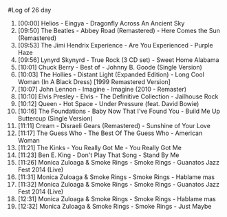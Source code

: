 #Log of 26 day

1. [00:00] Helios - Eingya - Dragonfly Across An Ancient Sky
1. [09:50] The Beatles - Abbey Road (Remastered) - Here Comes the Sun (Remastered)
1. [09:53] The Jimi Hendrix Experience - Are You Experienced - Purple Haze
1. [09:56] Lynyrd Skynyrd - True Rock (3 CD set) - Sweet Home Alabama
1. [10:01] Chuck Berry - Best of - Johnny B. Goode (Single Version)
1. [10:03] The Hollies - Distant Light (Expanded Edition) - Long Cool Woman (In A Black Dress) [1999 Remastered Version]
1. [10:07] John Lennon - Imagine - Imagine (2010 - Remaster)
1. [10:10] Elvis Presley - Elvis - The Definitive Collection - Jailhouse Rock
1. [10:12] Queen - Hot Space - Under Pressure (feat. David Bowie)
1. [10:16] The Foundations - Baby Now That I've Found You - Build Me Up Buttercup (Single Version)
1. [11:11] Cream - Disraeli Gears (Remastered) - Sunshine of Your Love
1. [11:17] The Guess Who - The Best Of The Guess Who - American Woman
1. [11:21] The Kinks - You Really Got Me - You Really Got Me
1. [11:23] Ben E. King - Don't Play That Song - Stand By Me
1. [11:26] Monica Zuloaga & Smoke Rings - Smoke Rings - Guanatos Jazz Fest 2014 (Live)
1. [11:31] Monica Zuloaga & Smoke Rings - Smoke Rings - Hablame mas
1. [11:32] Monica Zuloaga & Smoke Rings - Smoke Rings - Guanatos Jazz Fest 2014 (Live)
1. [12:31] Monica Zuloaga & Smoke Rings - Smoke Rings - Hablame mas
1. [12:32] Monica Zuloaga & Smoke Rings - Smoke Rings - Just Maybe
